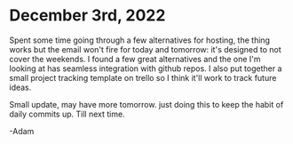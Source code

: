 # December 3rd, 2022

Spent some time going through a few alternatives for hosting, the thing works but the email won't fire for today and tomorrow: it's designed to not cover the weekends. I found a few great alternatives and the one I'm looking at has seamless integration with github repos. I also put together a small project tracking template on trello so I think it'll work to track future ideas.

Small update, may have more tomorrow. just doing this to keep the habit of daily commits up.  Till next time.

-Adam
